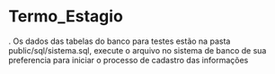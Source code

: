 # Termo_Estagio
. Os dados das tabelas do banco para testes estão na pasta public/sql/sistema.sql, execute o arquivo no sistema de banco de sua preferencia para iniciar o processo de cadastro das informações
